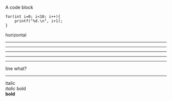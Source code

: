 A code block
```
for(int i=0; i<10; i++){
	printf("%d.\n", i+1);
}
```

horizontal
***
* * *
*****
- - -
-----------------------   
line
what?
***
italic   
_italic_ 
bold   
__bold__
